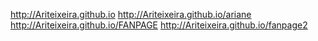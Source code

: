http://Ariteixeira.github.io
http://Ariteixeira.github.io/ariane
http://Ariteixeira.github.io/FANPAGE
http://Ariteixeira.github.io/fanpage2


